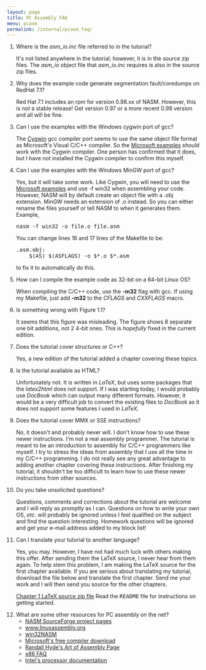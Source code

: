 ```yaml
---
layout: page
title: PC Assembly FAQ
menu: pcasm
permalink: /internal/pcasm_faq/
---
```


<ol>
<li>Where is the <em>asm_io.inc</em> file referred to
in the tutorial?
<p >
It's not listed anywhere in the tutorial; however, it is in the source
zip files. The <em>asm_io</em> object file that <em>asm_io.inc</em>
requires is also in the source zip files.
</p>
</li>
<li>Why does the example code generate segmentation fault/coredumps 
    on RedHat 7.1?
<p >
Red Hat 7.1 includes an rpm for version 0.98.xx of NASM. However, this
is <em>not</em> a stable release! Get version 0.97 or a more recent
0.98 version and all will be fine.
</p>
</li>

<li>Can I use the examples with the Windows cygwin port of gcc?
<p >
The <a href="http://www.cygwin.com/">Cygwin</a> gcc compiler port
seems to use the same object file format as Microsoft's Visual C/C++
compiler. So the <a href="ms-ex.zip">Microsoft examples</a>
<em>should</em> work with the Cygwin compiler. One person has
confirmed that it does, but I have not installed the Cygwin compiler
to confirm this myself.
</p>
</li>

<li>Can I use the examples with the Windows MinGW port of gcc?
<p >
Yes, but it will take some work. Like Cygwin, you will need to use the 
<a href="ms-ex.zip">Microsoft examples</a> and use -f win32 when assembling
your code. However, NASM will by default create an object file with a .obj
extension. MinGW needs an extension of .o instead. So you can either rename
the files yourself or tell NASM to when it generates them. Example,
<pre >
nasm -f win32 -o file.o file.asm
</pre>
<p >
You can change lines 16 and 17 lines of the Makefile to be:
</p>
<pre >
.asm.obj:
	$(AS) $(ASFLAGS) -o $*.o $*.asm
</pre>
<p >
to fix it to automatically do this.
</p>
</li>

<li>How can I compile the example code as 32-bit on a
  64-bit Linux OS?
<p >
When compiling the C/C++ code, use the <b>-m32</b> flag with gcc. If using my
Makefile, just add <b>-m32</b> to the <em>CFLAGS</em> and <em>CXXFLAGS</em>
macro.
</p>
</li>


<li>Is something wrong with Figure&nbsp;1.1?
<p >
It seems that this figure was misleading. The figure shows 8 separate
one bit additions, not 2 4-bit ones. This is <em>hopefully</em>
fixed in the current edition.
</p>
</li>

<li>Does the tutorial cover structures or C++?
<p >
Yes, a new edition of the tutorial added a chapter covering these topics.
</p>
</li>

<li>Is the tutorial available as HTML?
<p >
Unfortunately not. It is written in <em>LaTeX</em>, but uses some packages that
the <em>latex2html</em> does not support. If I was starting today, I
would probably use <em>DocBook</em> which can output many different
formats. However, it would be a very difficult job to convert the
existing files to <em>DocBook</em> as it does not support some features I used
in <em>LaTeX</em>.
</p>
</li>


<li>Does the tutorial cover MMX or SSE instructions?

<p > No, it doesn't and probably never will. I don't
know how to use these newer instructions. I'm not a real assembly
programmer. The tutorial is meant to be an introduction to assembly
for C/C++ programmers like myself. I try to stress the ideas from
assembly that I use all the time in my C/C++ programming.  I do not
really see any great advantage to adding another chapter covering these
instructions. After finishing my tutorial, it shouldn't be too
difficult to learn how to use these newer instructions from other
sources.
</p> 
</li>



<li>Do you take unsolicited questions?
<p > Questions, comments and corrections about the
tutorial are welcome and I will reply as promptly as I can. Questions
on how to write your own OS, <em>etc.</em> will probably be ignored unless I
feel qualified on the subject and find the question interesting. Homework
questions will be ignored and get your e-mail address added to my block list!
</p>


</li>

<li>Can I translate your tutorial to another language?
<p >
Yes, you may. However, I have not had much luck with others making this offer.
After sending them the LaTeX source, I never hear from them again. To help
stem this problem, I am making the LaTeX source for the first chapter available.
If you are serious about translating my tutorial, download the file below and
translate the first chapter. Send me your work and I will then send you source
for the other chapters. 
</p>

<p>
<a href="/static/pcasm-chapter1.zip">Chapter 1 LaTeX source zip file</a> Read the <tt>README</tt>
file for instructions on getting started.
</p>
</li>

<li>What are some other resources for PC assembly on the net?
<ul>

<li><a href="http://sourceforge.net/projects/nasm/">NASM
SourceForge project pages</a></li>

<li><a href="http://www.linuxassembly.org/">www.linuxassembly.org</a></li>
<li><a href="http://rs1.szif.hu/~tomcat/win32/">win32NASM</a></li>
<li><a href="http://msdn.microsoft.com/vstudio/express/visualC/default.aspx">
Microsoft's free compiler download</a></li>
<li>
<a href="http://webster.cs.ucr.edu/">Randall Hyde's Art of Assembly Page</a></li>
<li>
<a href="http://www2.dgsys.com/~raymoon/x86faqs.html">x86 FAQ</a></li>
<li>
<a href="http://www.intel.com/products/processor/manuals/index.htm">Intel's
processor documentation</a>
</li>
</ul>
</ol>

